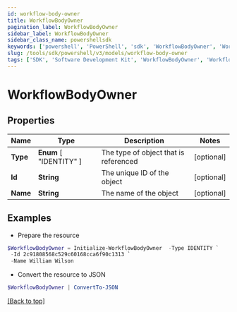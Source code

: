 ```yaml
---
id: workflow-body-owner
title: WorkflowBodyOwner
pagination_label: WorkflowBodyOwner
sidebar_label: WorkflowBodyOwner
sidebar_class_name: powershellsdk
keywords: ['powershell', 'PowerShell', 'sdk', 'WorkflowBodyOwner', 'WorkflowBodyOwner'] 
slug: /tools/sdk/powershell/v3/models/workflow-body-owner
tags: ['SDK', 'Software Development Kit', 'WorkflowBodyOwner', 'WorkflowBodyOwner']
---
```



# WorkflowBodyOwner

## Properties

Name | Type | Description | Notes
------------ | ------------- | ------------- | -------------
**Type** |  **Enum** [  "IDENTITY" ] | The type of object that is referenced | [optional] 
**Id** | **String** | The unique ID of the object | [optional] 
**Name** | **String** | The name of the object | [optional] 

## Examples

- Prepare the resource
```powershell
$WorkflowBodyOwner = Initialize-WorkflowBodyOwner  -Type IDENTITY `
 -Id 2c91808568c529c60168cca6f90c1313 `
 -Name William Wilson
```

- Convert the resource to JSON
```powershell
$WorkflowBodyOwner | ConvertTo-JSON
```


[[Back to top]](#) 

